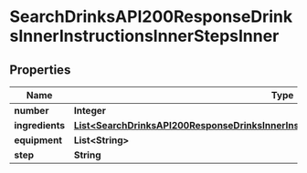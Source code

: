 

# SearchDrinksAPI200ResponseDrinksInnerInstructionsInnerStepsInner


## Properties

| Name | Type | Description | Notes |
|------------ | ------------- | ------------- | -------------|
|**number** | **Integer** |  |  [optional] |
|**ingredients** | [**List&lt;SearchDrinksAPI200ResponseDrinksInnerInstructionsInnerStepsInnerIngredientsInner&gt;**](SearchDrinksAPI200ResponseDrinksInnerInstructionsInnerStepsInnerIngredientsInner.md) |  |  [optional] |
|**equipment** | **List&lt;String&gt;** |  |  [optional] |
|**step** | **String** |  |  [optional] |



